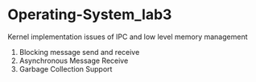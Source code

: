 # Operating-System_lab3
Kernel implementation issues of IPC and low level memory management
1) Blocking message send and receive
2) Asynchronous Message Receive
3) Garbage Collection Support
